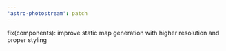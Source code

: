 ```yaml
---
'astro-photostream': patch
---
```


fix(components): improve static map generation with higher resolution and proper styling
